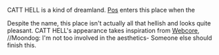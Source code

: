 CATT HELL is a kind of dreamland. [Pos](../Characters/People/Pos.md) enters this place when the

Despite the name, this place isn't actually all that hellish and looks quite pleasant. 
CATT HELL's appearance takes inspiration from [Webcore](../Aesthetics/Webcore.md), //Moondog: I'm not too involved in the aesthetics- Someone else should finish this.

